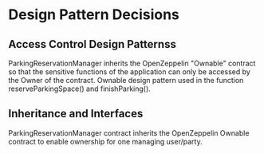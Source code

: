 # Design Pattern Decisions
 ## Access Control Design Patternss

  ParkingReservationManager inherits the OpenZeppelin "Ownable" contract so that the sensitive functions of the application can only be accessed by the Owner of the contract.
  Ownable design pattern used in the function reserveParkingSpace() and finishParking().
  

 ## Inheritance and Interfaces 
  ParkingReservationManager contract inherits the OpenZeppelin Ownable contract to enable ownership for one managing user/party.
#